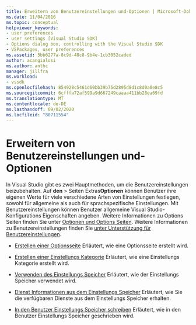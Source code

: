 ```yaml
---
title: Erweitern von Benutzereinstellungen und-Optionen | Microsoft-Dokumentation
ms.date: 11/04/2016
ms.topic: conceptual
helpviewer_keywords:
- user preferences
- user settings [Visual Studio SDK]
- Options dialog box, controlling with the Visual Studio SDK
- VSPackages, user preferences
ms.assetid: 5bb6277a-8c9d-48c8-9b4e-1cb3052caded
author: acangialosi
ms.author: anthc
manager: jillfra
ms.workload:
- vssdk
ms.openlocfilehash: 854928c5461d60bb39b75d2895d8d1c8d0a0e8c5
ms.sourcegitcommit: 6cfffa72af599a9d667249caaaa411bb28ea69fd
ms.translationtype: MT
ms.contentlocale: de-DE
ms.lasthandoff: 09/02/2020
ms.locfileid: "80711554"
---
```

# <a name="extend-user-settings-and-options"></a>Erweitern von Benutzereinstellungen und-Optionen
In Visual Studio gibt es zwei Hauptmethoden, um die Benutzereinstellungen beizubehalten. Auf **den**  >  Seiten Extras**Optionen** können Benutzer ihre eigenen Werte für viele verschiedene Arten von Einstellungen festlegen, sowohl für allgemeine als auch für sprachspezifische Einstellungen. Mit Benutzereinstellungen können Benutzer allgemeine Visual Studio-Konfigurations Eigenschaften angeben. Weitere Informationen zu Options Seiten finden Sie unter [Optionen und Options Seiten](../extensibility/internals/options-and-options-pages.md). Weitere Informationen zu Benutzereinstellungen finden Sie [unter Unterstützung für Benutzereinstellungen](../extensibility/internals/support-for-user-settings.md).

- [Erstellen einer Optionsseite](../extensibility/creating-an-options-page.md) Erläutert, wie eine Optionsseite erstellt wird.

- [Erstellen einer Einstellungs Kategorie](../extensibility/creating-a-settings-category.md) Erläutert, wie eine Einstellungs Kategorie erstellt wird.

- [Verwenden des Einstellungs Speicher](../extensibility/using-the-settings-store.md) Erläutert, wie der Einstellungs Speicher verwendet wird.

- [Dienst Informationen aus dem Einstellungs Speicher](../extensibility/getting-service-information-from-the-settings-store.md) Erläutert, wie Sie die verfügbaren Dienste aus dem Einstellungs Speicher erhalten.

- [In den Benutzer Einstellungs Speicher schreiben](../extensibility/writing-to-the-user-settings-store.md) Erläutert, wie in den Benutzer Einstellungs Speicher geschrieben wird.

